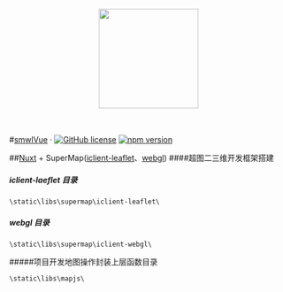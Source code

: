 <br/>
<div align="center">
  <img src="https://github.com/mldlbs/supermapwl/blob/master/images/earth.png?raw=true" height="180">
</div>
<br/>
<div align="center">
</div>
<br/>

#[smwlVue](https://reactjs.org/) &middot; [![GitHub license](https://img.shields.io/badge/license-MIT-blue.svg)](https://github.com/facebook/react/blob/master/LICENSE) [![npm version](https://img.shields.io/npm/v/react.svg?style=flat)](https://www.npmjs.com/package/react)

##[Nuxt](https://zh.nuxtjs.org/) + SuperMap([iclient-leaflet](http://iclient.supermap.io/web/apis/leaflet.html)、[webgl](http://iclient.supermap.io/web/introduction/3dwebgl.html))
####超图二三维开发框架搭建

##### iclient-laeflet 目录
```
\static\libs\supermap\iclient-leaflet\
```

##### webgl 目录
```
\static\libs\supermap\iclient-webgl\
```
#####项目开发地图操作封装上层函数目录
```
\static\libs\mapjs\
```